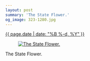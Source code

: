 ```yaml
---
layout: post
summary: 'The State Flower.'
og_image: 323-1280.jpg
---
```


<div class="post">
 <time>
  <a href="/323">
   {{ page.date | date: "%B %-d, %Y" }}
  </a>
 </time>
 <a href="/323">
  <figure data-taken="5/12/2014">
   <img alt="The State Flower." sizes="(min-width: 700px) 50vw, calc(100vw - 2rem)" src="{{ site.assets_url }}/323-640.jpg" srcset="{{ site.assets_url }}/323-1280.jpg 1280w, {{ site.assets_url }}/323-960.jpg 960w, {{ site.assets_url }}/323-640.jpg 640w, {{ site.assets_url }}/323-320.jpg 320w"/>
  </figure>
 </a>
 <span>
  The State Flower.
 </span>
</div>
